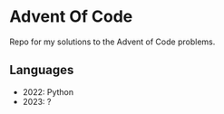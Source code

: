 # Advent Of Code
Repo for my solutions to the Advent of Code problems.

## Languages
- 2022: Python
- 2023: ?
